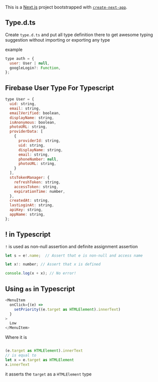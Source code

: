 This is a [Next.js](https://nextjs.org/) project bootstrapped with [`create-next-app`](https://github.com/vercel/next.js/tree/canary/packages/create-next-app).

## Type.d.ts

Create `type.d.ts` and put all type definition there to get awesome typing suggestion without importing or exporting any type

example

```js
type auth = {
  user: User | null,
  googleLogin?: Function,
};
```

## Firebase User Type For Typescript

```js
type User = {
  uid: string,
  email: string,
  emailVerified: boolean,
  displayName: string,
  isAnonymous: boolean,
  photoURL: string,
  providerData: [
    {
      providerId: string,
      uid: string,
      displayName: string,
      email: string,
      phoneNumber: null,
      photoURL: string,
    }
  ],
  stsTokenManager: {
    refreshToken: string,
    accessToken: string,
    expirationTime: number,
  },
  createdAt: string,
  lastLoginAt: string,
  apiKey: string,
  appName: string,
};
```

## ! in Typescript

`!` is used as non-null assertion and definite assignment assertion

```js
let s = e!.name;  // Assert that e is non-null and access name
```

```js
let x!: number; // Assert that x is defined

console.log(x + x); // No error!
```

## Using `as` in Typescript

```js
<MenuItem
  onClick={(e) =>
    setPriority((e.target as HTMLElement).innerText)
  }
>
  Low
</MenuItem>
```

Where it is

```js

(e.target as HTMLElement).innerText
// is equal to
let x = e.target as HTMLElement
x.innerText
```

it asserts the `target` as a `HTMLElement` type
